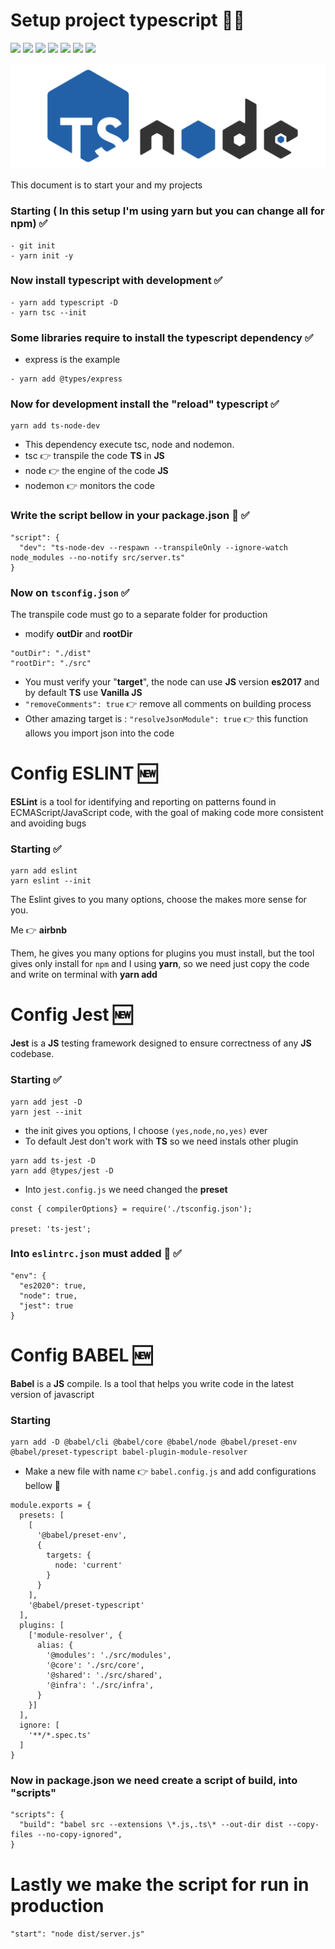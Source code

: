 # Setup project typescript 🔄🆕
<img align="justify"  src="https://img.shields.io/static/v1?label=node&message=LTS&color=green&style=for-the-badge&logo=node.js"/>
<img  align="justify" src="https://img.shields.io/static/v1?label=react&message=LTS&color=blue&style=for-the-badge&logo=react"/>
<img align="justify"  src="https://img.shields.io/static/v1?label=javascript&message=LTS&color=yellow&style=for-the-badge&logo=javascript"/>
<img align="justify" src="https://img.shields.io/static/v1?label=typescript&message=LTS&color=blue&style=for-the-badge&logo=typescript"/>
<img align="justify" src="https://img.shields.io/static/v1?label=babel&message=LTS&color=yellow&style=for-the-badge&logo=babel"/>
<img align="justify" src="https://img.shields.io/static/v1?label=jest&message=LTS&color=blue&style=for-the-badge&logo=jest"/>
<img align="justify" src="https://img.shields.io/static/v1?label=eslint&message=LTS&color=blue&style=for-the-badge&logo=eslint"/>

![TS CONFIG NODE](./assets/tsnode.svg)

<p align="justify">This document is to start your and my projects</p>

### Starting ( In this setup I'm using yarn but you can change all for npm) ✅
```
- git init
- yarn init -y
```

### Now install typescript with development  ✅
```
- yarn add typescript -D
- yarn tsc --init
```

### Some libraries require to install the typescript dependency ✅
- express is the example
```
- yarn add @types/express
```

### Now for development install the "reload" typescript ✅
```
yarn add ts-node-dev
```
- This dependency execute tsc, node and nodemon.
- tsc 👉 transpile the code **TS** in **JS**
- node 👉 the engine of the code **JS**
- nodemon 👉 monitors the code 

### Write the script bellow in your **package.json** 🔽 ✅

```
"script": {
  "dev": "ts-node-dev --respawn --transpileOnly --ignore-watch node_modules --no-notify src/server.ts"
}
```
### Now on ```tsconfig.json``` ✅
The transpile code must go to a separate folder for production
- modify **outDir** and **rootDir**
```
"outDir": "./dist"
"rootDir": "./src"
```
- You must verify your "**target**", the node can use **JS** version **es2017** and by default **TS** use **Vanilla JS**
- ```"removeComments": true``` 👉 remove all comments on building process 
- Other amazing target is :  ```"resolveJsonModule": true``` 👉 this function allows you import json into the code

# Config ESLINT 🆕

**ESLint** is a tool for identifying and reporting on patterns found in ECMAScript/JavaScript code, with the goal of making code more consistent and avoiding bugs

### Starting ✅

```
yarn add eslint 
yarn eslint --init
```

The Eslint gives to you many options, choose the makes more sense for you.

Me 👉 **airbnb**

Them, he gives you many options for plugins you must install, but the tool gives only install for ```npm``` and I using **yarn**, so we need just copy the code and write on terminal with **yarn add**

# Config Jest 🆕

**Jest** is a **JS** testing framework designed to ensure correctness of any **JS** codebase.

### Starting ✅

```
yarn add jest -D
yarn jest --init 
```
- the init gives you options, I choose ```(yes,node,no,yes)``` ever 
- To default Jest don't work with **TS** so we need instals other plugin

```
yarn add ts-jest -D
yarn add @types/jest -D
```
- Into ```jest.config.js``` we need changed the **preset**
```
const { compilerOptions} = require('./tsconfig.json');

preset: 'ts-jest';
```

### Into ```eslintrc.json``` must added 🔽 ✅
  ```
  "env": {
    "es2020": true,
    "node": true,
    "jest": true
  }
  ```

# Config BABEL 🆕

**Babel** is a **JS** compile. Is a tool that helps you write code in the latest version of javascript

### Starting

```
yarn add -D @babel/cli @babel/core @babel/node @babel/preset-env @babel/preset-typescript babel-plugin-module-resolver
```
- Make a new file with name 👉 ```babel.config.js``` and add configurations bellow 🔽
```
module.exports = {
  presets: [
    [
      '@babel/preset-env',
      {
        targets: {
          node: 'current'
        }
      }
    ],
    '@babel/preset-typescript'
  ],
  plugins: [
    ['module-resolver', {
      alias: {
        '@modules': './src/modules',
        '@core': './src/core',
        '@shared': './src/shared',
        '@infra': './src/infra',
      }
    }]
  ],
  ignore: [
    '**/*.spec.ts'
  ]
}
```

### Now in package.json we need create a script of build, into "scripts"
```
"scripts": {
  "build": "babel src --extensions \*.js,.ts\* --out-dir dist --copy-files --no-copy-ignored",
}
```
# Lastly we make the script for run in production

```"start": "node dist/server.js"```